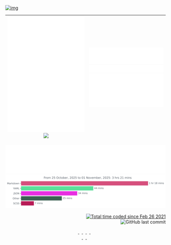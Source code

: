 [![img](https://github.com/jim60105/jim60105/raw/master/images/banner.png)](https://blog.maki0419.com/2020/03/niz-atom68-micro82.html)

<!-- prettier-ignore -->
<table>
<thead>
<tr>
<th width="500px"><img src="https://github.com/jim60105/jim60105/raw/master/images/metrics/base-metrics.svg"/><br><img src="https://github.com/jim60105/jim60105/raw/master/images/metrics/achievements.svg" /></th>
<th width="500px"><a href="https://github.com/jim60105?tab=repositories"><img src="https://github.com/jim60105/jim60105/raw/master/images/metrics/activity-metrics.svg"/><br><img src="https://github.com/jim60105/jim60105/raw/master/images/metrics/habits-metrics.svg" /></a><a href="https://blog.maki0419.com/"><img src="https://github.com/jim60105/jim60105/raw/master/images/metrics/blog.svg" /></a></th>
</tr>
</thead>
<tbody>
</tbody>
</table>

<p align='center'>
<img src="https://github.com/jim60105/jim60105/raw/master/images/metrics/wakatime.svg" /><br>
<img src="https://github.com/jim60105/jim60105/raw/master/images/stat.svg"/>
</p>
<p align='right'>
    <a href="https://wakatime.com/@9646c960-8448-40df-9125-0c72a729c33c" title="Total time coded since Feb 26 2021"><img src="https://wakatime.com/badge/user/9646c960-8448-40df-9125-0c72a729c33c.svg" alt="Total time coded since Feb 26 2021" /></a><br>
    <img alt="GitHub last commit" src="https://img.shields.io/github/last-commit/jim60105/jim60105?label=Last%20Update&style=flat-square">
</p>

<p align='center'>
    <a href="http://blog.maki0419.com" target="_blank" rel="noopener noreferrer">
        <img src="https://github.com/jim60105/jim60105/raw/master/images/social/blogger.png" width="100px" alt="">
    </a>&nbsp;
    <a rel="me" href="https://liker.social/@jim60105" target="_blank" rel="noopener">
        <img src="https://github.com/jim60105/jim60105/raw/master/images/social/mastodon.png" width="100px" alt="">
    </a>&nbsp;
    <a href="https://www.facebook.com/jim60105/" target="_blank" rel="noopener noreferrer">
        <img src="https://github.com/jim60105/jim60105/raw/master/images/social/facebook.png" width="100px" alt="">
    </a>&nbsp;
    <a href="https://twitter.com/jim60105" target="_blank" rel="noopener noreferrer">
        <img src="https://github.com/jim60105/jim60105/raw/master/images/social/twitter.png" width="100px" alt="">
    </a>&nbsp;
    <a href="https://www.plurk.com/jim60105" target="_blank" rel="noopener noreferrer">
        <img src="https://github.com/jim60105/jim60105/raw/master/images/social/plurk.png" width="100px" alt="">
    </a><br>
    <a href="https://github.com/jim60105" target="_blank" rel="noopener noreferrer">
        <img src="https://github.com/jim60105/jim60105/raw/master/images/social/github.png" width="100px" alt="">
    </a>&nbsp;
    <a href="https://liker.land/jim60105" target="_blank" rel="noopener noreferrer">
        <img src="https://github.com/jim60105/jim60105/raw/master/images/social/likecoin.png" width="100px" alt="">
    </a>&nbsp;
    <a href="https://go-find.me/jim60105" target="_blank" rel="noopener noreferrer">
        <img src="https://github.com/jim60105/jim60105/raw/master/images/social/gofind.png" width="100px" alt="">
    </a>
</p>
